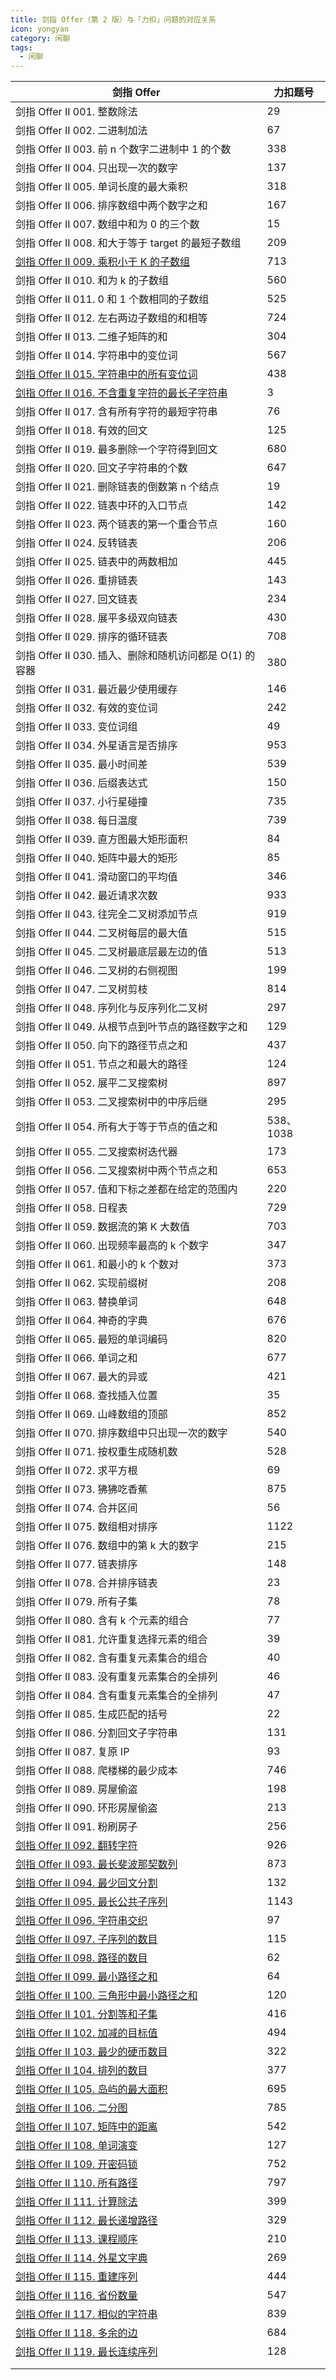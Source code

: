 ```yaml
---
title: 剑指 Offer（第 2 版）与「力扣」问题的对应关系
icon: yongyan
category: 闲聊
tags:
  - 闲聊
---
```





| 剑指 Offer | 力扣题号 |
| ------------------------------------------------------------ | ---- |
| 剑指 Offer II 001. 整数除法                                  | 29   |
| 剑指 Offer II 002. 二进制加法                                | 67   |
| 剑指 Offer II 003. 前 n 个数字二进制中 1 的个数              | 338  |
| 剑指 Offer II 004. 只出现一次的数字                          | 137  |
| 剑指 Offer II 005. 单词长度的最大乘积                        | 318  |
| 剑指 Offer II 006. 排序数组中两个数字之和                    | 167  |
| 剑指 Offer II 007. 数组中和为 0 的三个数                     | 15   |
| 剑指 Offer II 008. 和大于等于 target 的最短子数组            | 209  |
| [剑指 Offer II 009. 乘积小于 K 的子数组](https://leetcode-cn.com/problems/ZVAVXX/solution/hua-dong-chuang-kou-java-by-liweiwei1419-p81h/) | 713  |
| 剑指 Offer II 010. 和为 k 的子数组                           | 560  |
| 剑指 Offer II 011. 0 和 1 个数相同的子数组                   | 525  |
| 剑指 Offer II 012. 左右两边子数组的和相等                    | 724  |
| 剑指 Offer II 013. 二维子矩阵的和                            | 304  |
| 剑指 Offer II 014. 字符串中的变位词                          | 567  |
| [剑指 Offer II 015. 字符串中的所有变位词](https://leetcode-cn.com/problems/VabMRr/solution/hua-dong-chuang-kou-java-by-liweiwei1419-r567/) | 438  |
| [剑指 Offer II 016. 不含重复字符的最长子字符串](https://leetcode-cn.com/problems/wtcaE1/solution/hua-dong-chuang-kou-ru-men-wen-ti-java-b-x4cx/) | 3    |
| 剑指 Offer II 017. 含有所有字符的最短字符串                  | 76   |
| 剑指 Offer II 018. 有效的回文                                | 125  |
| 剑指 Offer II 019. 最多删除一个字符得到回文                  | 680  |
| 剑指 Offer II 020. 回文子字符串的个数                        | 647  |
| 剑指 Offer II 021. 删除链表的倒数第 n 个结点|19|
| 剑指 Offer II 022. 链表中环的入口节点|142|
| 剑指 Offer II 023. 两个链表的第一个重合节点|160|
| 剑指 Offer II 024. 反转链表|206|
| 剑指 Offer II 025. 链表中的两数相加|445|
| 剑指 Offer II 026. 重排链表|143|
| 剑指 Offer II 027. 回文链表|234|
| 剑指 Offer II 028. 展平多级双向链表|430|
| 剑指 Offer II 029. 排序的循环链表|708|
| 剑指 Offer II 030. 插入、删除和随机访问都是 O(1) 的容器|380|
| 剑指 Offer II 031. 最近最少使用缓存|146|
| 剑指 Offer II 032. 有效的变位词|242|
| 剑指 Offer II 033. 变位词组|49|
| 剑指 Offer II 034. 外星语言是否排序|953|
| 剑指 Offer II 035. 最小时间差|539|
| 剑指 Offer II 036. 后缀表达式|150|
| 剑指 Offer II 037. 小行星碰撞|735|
| 剑指 Offer II 038. 每日温度|739|
| 剑指 Offer II 039. 直方图最大矩形面积|84|
| 剑指 Offer II 040. 矩阵中最大的矩形|85|
| 剑指 Offer II 041. 滑动窗口的平均值|346|
| 剑指 Offer II 042. 最近请求次数|933|
| 剑指 Offer II 043. 往完全二叉树添加节点|919|
| 剑指 Offer II 044. 二叉树每层的最大值|515|
| 剑指 Offer II 045. 二叉树最底层最左边的值|513|
| 剑指 Offer II 046. 二叉树的右侧视图|199|
| 剑指 Offer II 047. 二叉树剪枝|814|
| 剑指 Offer II 048. 序列化与反序列化二叉树|297|
| 剑指 Offer II 049. 从根节点到叶节点的路径数字之和|129|
| 剑指 Offer II 050. 向下的路径节点之和|437|
| 剑指 Offer II 051. 节点之和最大的路径|124|
| 剑指 Offer II 052. 展平二叉搜索树|897|
| 剑指 Offer II 053. 二叉搜索树中的中序后继|295|
| 剑指 Offer II 054. 所有大于等于节点的值之和|538、1038|
| 剑指 Offer II 055. 二叉搜索树迭代器|173|
| 剑指 Offer II 056. 二叉搜索树中两个节点之和|653|
| 剑指 Offer II 057. 值和下标之差都在给定的范围内|220|
| 剑指 Offer II 058. 日程表|729|
| 剑指 Offer II 059. 数据流的第 K 大数值|703|
| 剑指 Offer II 060. 出现频率最高的 k 个数字|347|
| 剑指 Offer II 061. 和最小的 k 个数对|373|
| 剑指 Offer II 062. 实现前缀树|208|
| 剑指 Offer II 063. 替换单词|648|
| 剑指 Offer II 064. 神奇的字典|676|
| 剑指 Offer II 065. 最短的单词编码|820|
| 剑指 Offer II 066. 单词之和|677|
| 剑指 Offer II 067. 最大的异或|421|
| 剑指 Offer II 068. 查找插入位置|35|
| 剑指 Offer II 069. 山峰数组的顶部|852|
| 剑指 Offer II 070. 排序数组中只出现一次的数字|540|
| 剑指 Offer II 071. 按权重生成随机数|528|
| 剑指 Offer II 072. 求平方根|69|
| 剑指 Offer II 073. 狒狒吃香蕉|875|
| 剑指 Offer II 074. 合并区间|56|
| 剑指 Offer II 075. 数组相对排序|1122|
| 剑指 Offer II 076. 数组中的第 k 大的数字|215|
| 剑指 Offer II 077. 链表排序|148|
| 剑指 Offer II 078. 合并排序链表|23|
|剑指 Offer II 079. 所有子集| 78 |
| 剑指 Offer II 080. 含有 k 个元素的组合|77|
| 剑指 Offer II 081. 允许重复选择元素的组合|39|
| 剑指 Offer II 082. 含有重复元素集合的组合|40|
| 剑指 Offer II 083. 没有重复元素集合的全排列|46|
| 剑指 Offer II 084. 含有重复元素集合的全排列|47|
| 剑指 Offer II 085. 生成匹配的括号|22|
| 剑指 Offer II 086. 分割回文子字符串|131|
| 剑指 Offer II 087. 复原 IP |93|
| 剑指 Offer II 088. 爬楼梯的最少成本|746|
| 剑指 Offer II 089. 房屋偷盗|198|
| 剑指 Offer II 090. 环形房屋偷盗|213|
| 剑指 Offer II 091. 粉刷房子|256|
| [剑指 Offer II 092. 翻转字符](https://leetcode-cn.com/problems/cyJERH/) |926|
| [剑指 Offer II 093. 最长斐波那契数列](https://leetcode-cn.com/problems/Q91FMA/) |873|
| [剑指 Offer II 094. 最少回文分割](https://leetcode-cn.com/problems/omKAoA/) |132|
| [剑指 Offer II 095. 最长公共子序列](https://leetcode-cn.com/problems/qJnOS7/) |1143|
| [剑指 Offer II 096. 字符串交织](https://leetcode-cn.com/problems/IY6buf/) |97|
| [剑指 Offer II 097. 子序列的数目](https://leetcode-cn.com/problems/21dk04/) |115|
| [剑指 Offer II 098. 路径的数目](https://leetcode-cn.com/problems/2AoeFn/) |62|
| [剑指 Offer II 099. 最小路径之和](https://leetcode-cn.com/problems/0i0mDW/) |64|
| [剑指 Offer II 100. 三角形中最小路径之和](https://leetcode-cn.com/problems/IlPe0q/) |120|
| [剑指 Offer II 101. 分割等和子集](https://leetcode-cn.com/problems/NUPfPr/) |416|
| [剑指 Offer II 102. 加减的目标值](https://leetcode-cn.com/problems/YaVDxD/) |494|
| [剑指 Offer II 103. 最少的硬币数目](https://leetcode-cn.com/problems/gaM7Ch/) |322|
| [剑指 Offer II 104. 排列的数目](https://leetcode-cn.com/problems/D0F0SV/) |377|
| [剑指 Offer II 105. 岛屿的最大面积](https://leetcode-cn.com/problems/ZL6zAn/) |695|
| [剑指 Offer II 106. 二分图](https://leetcode-cn.com/problems/vEAB3K/) |785|
| [剑指 Offer II 107. 矩阵中的距离](https://leetcode-cn.com/problems/2bCMpM/) |542|
| [剑指 Offer II 108. 单词演变](https://leetcode-cn.com/problems/om3reC/) | 127       |
| [剑指 Offer II 109. 开密码锁](https://leetcode-cn.com/problems/zlDJc7/) | 752       |
| [剑指 Offer II 110. 所有路径](https://leetcode-cn.com/problems/bP4bmD/) | 797       |
| [剑指 Offer II 111. 计算除法](https://leetcode-cn.com/problems/vlzXQL/) | 399       |
| [剑指 Offer II 112. 最长递增路径](https://leetcode-cn.com/problems/fpTFWP/) | 329       |
| [剑指 Offer II 113. 课程顺序](https://leetcode-cn.com/problems/QA2IGt/) | 210       |
| [剑指 Offer II 114. 外星文字典](https://leetcode-cn.com/problems/Jf1JuT/) | 269       |
| [剑指 Offer II 115. 重建序列](https://leetcode-cn.com/problems/ur2n8P/) | 444       |
| [剑指 Offer II 116. 省份数量](https://leetcode-cn.com/problems/bLyHh0/) | 547       |
| [剑指 Offer II 117. 相似的字符串](https://leetcode-cn.com/problems/H6lPxb/) | 839       |
| [剑指 Offer II 118. 多余的边](https://leetcode-cn.com/problems/7LpjUW/) | 684       |
| [剑指 Offer II 119. 最长连续序列](https://leetcode-cn.com/problems/WhsWhI/) | 128       |
|                                                              |           |
|                                                              |           |


